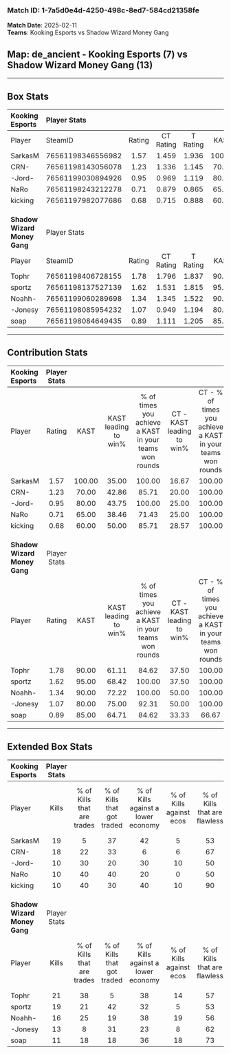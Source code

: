 ### Match ID: 1-7a5d0e4d-4250-498c-8ed7-584cd21358fe  
**Match Date**: 2025-02-11  
**Teams**: Kooking Esports vs Shadow Wizard Money Gang  

## **Map**: de_ancient - Kooking Esports (7) vs Shadow Wizard Money Gang (13)  
---  

## Box Stats  

| **Kooking Esports**          | Player Stats      |        |           |          |        |       |       |         |        |      |     |
| :- | :- | :-: | :-: | :-: | :-: | :-: | :-: | :-: | :-: | :-: | :-: |
| Player                       | SteamID           | Rating | CT Rating | T Rating |  KAST  |  ADR  | Kills | Assists | Deaths | K/D  | HS% |
| SarkasM                      | 76561198346556982 |  1.57  |   1.459   |  1.936   | 100.00 | 102.2 |  19   |    6    |   15   | 1.27 | 52  |
| CRN-                         | 76561198143056078 |  1.23  |   1.336   |  1.145   | 70.00  | 74.7  |  18   |    3    |   14   | 1.29 | 38  |
| -Jord-                       | 76561199030894926 |  0.95  |   0.969   |  1.119   | 80.00  | 72.3  |  10   |    8    |   15   | 0.67 | 60  |
| NaRo                         | 76561198243212278 |  0.71  |   0.879   |  0.865   | 65.00  | 69.2  |  10   |    6    |   19   | 0.53 | 60  |
| kicking                      | 76561197982077686 |  0.68  |   0.715   |  0.888   | 60.00  | 55.8  |  10   |    4    |   17   | 0.59 | 40  |
|                              |                   |        |           |          |        |       |       |         |        |      |     |
|                              |                   |        |           |          |        |       |       |         |        |      |     |
|                              |                   |        |           |          |        |       |       |         |        |      |     |
| **Shadow Wizard Money Gang** | Player Stats      |        |           |          |        |       |       |         |        |      |     |
| Player                       | SteamID           | Rating | CT Rating | T Rating |  KAST  |  ADR  | Kills | Assists | Deaths | K/D  | HS% |
| Tophr                        | 76561198406728155 |  1.78  |   1.796   |  1.837   | 90.00  | 124.7 |  21   |    9    |   11   | 1.91 | 52  |
| sportz                       | 76561198137527139 |  1.62  |   1.531   |  1.815   | 95.00  | 95.0  |  19   |    7    |   11   | 1.73 | 42  |
| Noahh-                       | 76561199060289698 |  1.34  |   1.345   |  1.522   | 90.00  | 64.1  |  16   |    4    |   11   | 1.45 | 50  |
| -Jonesy                      | 76561198085954232 |  1.07  |   0.949   |  1.194   | 80.00  | 76.8  |  13   |    8    |   16   | 0.81 | 84  |
| soap                         | 76561198084649435 |  0.89  |   1.111   |  1.205   | 85.00  | 58.2  |  11   |    5    |   18   | 0.61 | 36  |
---  

## Contribution Stats  

| **Kooking Esports**          | Player Stats |        |                      |                                                        |                           |                                                             |                          |                                                            |
| :- | :-: | :-: | :-: | :-: | :-: | :-: | :-: | :-: |
| Player                       |    Rating    |  KAST  | KAST leading to win% | % of times you achieve a KAST in your teams won rounds | CT - KAST leading to win% | CT - % of times you achieve a KAST in your teams won rounds | T - KAST leading to win% | T - % of times you achieve a KAST in your teams won rounds |
| SarkasM                      |     1.57     | 100.00 |        35.00         |                         100.00                         |           16.67           |                           100.00                            |          62.50           |                           100.00                           |
| CRN-                         |     1.23     | 70.00  |        42.86         |                         85.71                          |           20.00           |                           100.00                            |          100.00          |                           80.00                            |
| -Jord-                       |     0.95     | 80.00  |        43.75         |                         100.00                         |           25.00           |                           100.00                            |          62.50           |                           100.00                           |
| NaRo                         |     0.71     | 65.00  |        38.46         |                         71.43                          |           25.00           |                           100.00                            |          60.00           |                           60.00                            |
| kicking                      |     0.68     | 60.00  |        50.00         |                         85.71                          |           28.57           |                           100.00                            |          80.00           |                           80.00                            |
|                              |              |        |                      |                                                        |                           |                                                             |                          |                                                            |
|                              |              |        |                      |                                                        |                           |                                                             |                          |                                                            |
|                              |              |        |                      |                                                        |                           |                                                             |                          |                                                            |
| **Shadow Wizard Money Gang** | Player Stats |        |                      |                                                        |                           |                                                             |                          |                                                            |
| Player                       |    Rating    |  KAST  | KAST leading to win% | % of times you achieve a KAST in your teams won rounds | CT - KAST leading to win% | CT - % of times you achieve a KAST in your teams won rounds | T - KAST leading to win% | T - % of times you achieve a KAST in your teams won rounds |
| Tophr                        |     1.78     | 90.00  |        61.11         |                         84.62                          |           37.50           |                           100.00                            |          80.00           |                           80.00                            |
| sportz                       |     1.62     | 95.00  |        68.42         |                         100.00                         |           37.50           |                           100.00                            |          90.91           |                           100.00                           |
| Noahh-                       |     1.34     | 90.00  |        72.22         |                         100.00                         |           50.00           |                           100.00                            |          83.33           |                           100.00                           |
| -Jonesy                      |     1.07     | 80.00  |        75.00         |                         92.31                          |           50.00           |                           100.00                            |          90.00           |                           90.00                            |
| soap                         |     0.89     | 85.00  |        64.71         |                         84.62                          |           33.33           |                            66.67                            |          81.82           |                           90.00                            |
---  

## Extended Box Stats  

| **Kooking Esports**          | Player Stats |                            |                            |                                    |                         |                              |                                 |        |                             |                                     |                          |                               |                            |
| :- | :-: | :-: | :-: | :-: | :-: | :-: | :-: | :-: | :-: | :-: | :-: | :-: | :-: |
| Player                       |    Kills     | % of Kills that are trades | % of Kills that got traded | % of Kills against a lower economy | % of Kills against ecos | % of Kills that are flawless | % of Kills that are close duels | Deaths | % of Deaths that get traded | % of Deaths against a lower economy | % of Deaths against ecos | % of Deaths that are flawless | % of Deaths that are close |
| SarkasM                      |      19      |             5              |             37             |                 42                 |            5            |              53              |               11                |   15   |             20              |                 20                  |            0             |              53               |             20             |
| CRN-                         |      18      |             22             |             33             |                 6                  |            6            |              67              |                6                |   14   |             14              |                 14                  |            0             |              71               |             0              |
| -Jord-                       |      10      |             30             |             20             |                 30                 |           10            |              50              |                0                |   15   |             20              |                 20                  |            0             |              47               |             20             |
| NaRo                         |      10      |             40             |             40             |                 20                 |            0            |              50              |               30                |   19   |             32              |                 26                  |            5             |              68               |             0              |
| kicking                      |      10      |             40             |             30             |                 40                 |           10            |              90              |                0                |   17   |             24              |                 18                  |            6             |              59               |             6              |
|                              |              |                            |                            |                                    |                         |                              |                                 |        |                             |                                     |                          |                               |                            |
|                              |              |                            |                            |                                    |                         |                              |                                 |        |                             |                                     |                          |                               |                            |
|                              |              |                            |                            |                                    |                         |                              |                                 |        |                             |                                     |                          |                               |                            |
| **Shadow Wizard Money Gang** | Player Stats |                            |                            |                                    |                         |                              |                                 |        |                             |                                     |                          |                               |                            |
| Player                       |    Kills     | % of Kills that are trades | % of Kills that got traded | % of Kills against a lower economy | % of Kills against ecos | % of Kills that are flawless | % of Kills that are close duels | Deaths | % of Deaths that get traded | % of Deaths against a lower economy | % of Deaths against ecos | % of Deaths that are flawless | % of Deaths that are close |
| Tophr                        |      21      |             38             |             5              |                 38                 |           14            |              57              |               14                |   11   |              9              |                 27                  |            0             |              64               |             18             |
| sportz                       |      19      |             21             |             42             |                 32                 |            5            |              53              |                0                |   11   |             36              |                 27                  |            9             |              73               |             18             |
| Noahh-                       |      16      |             25             |             19             |                 38                 |           19            |              56              |               13                |   11   |             45              |                 36                  |            9             |              73               |             9              |
| -Jonesy                      |      13      |             8              |             31             |                 23                 |            8            |              62              |                8                |   16   |             13              |                 31                  |            13            |              69               |             0              |
| soap                         |      11      |             18             |             18             |                 36                 |           18            |              73              |                9                |   18   |             56              |                 33                  |            11            |              56               |             6              |
